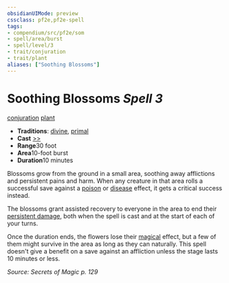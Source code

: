 ```yaml
---
obsidianUIMode: preview
cssclass: pf2e,pf2e-spell
tags:
- compendium/src/pf2e/som
- spell/area/burst
- spell/level/3
- trait/conjuration
- trait/plant
aliases: ["Soothing Blossoms"]
---
```

# Soothing Blossoms *Spell 3*   
[conjuration](/rules/traits/conjuration.md)  [plant](/rules/traits/plant.md)  

- **Traditions**: [divine](/rules/traits/divine.md), [primal](/rules/traits/primal.md)
- **Cast** [>>](/rules/core-rulebook/chapter-9-playing-the-game.md#Actions "Two-Action") 
- **Range**30 foot
- **Area**10-foot burst
- **Duration**10 minutes

Blossoms grow from the ground in a small area, soothing away afflictions and persistent pains and harm. When any creature in that area rolls a successful save against a [poison](/rules/traits/poison.md) or [disease](/rules/traits/disease.md) effect, it gets a critical success instead.

The blossoms grant assisted recovery to everyone in the area to end their [persistent damage](/rules/conditions.md#Persistent%20Damage), both when the spell is cast and at the start of each of your turns.

Once the duration ends, the flowers lose their [magical](/rules/traits/magical.md) effect, but a few of them might survive in the area as long as they can naturally. This spell doesn't give a benefit on a save against an affliction unless the stage lasts 10 minutes or less.

*Source: Secrets of Magic p. 129*